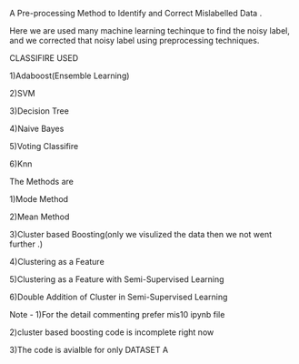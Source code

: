 A Pre-processing Method to Identify and Correct Mislabelled Data .

Here we are used many machine learning techinque to find the noisy label, and  we corrected that noisy label using preprocessing techniques.

CLASSIFIRE USED

1)Adaboost(Ensemble Learning)

2)SVM

3)Decision Tree

4)Naive Bayes 

5)Voting Classifire

6)Knn

The Methods are

1)Mode Method

2)Mean Method

3)Cluster based Boosting(only we visulized the data then we not went further .)

4)Clustering as a Feature

5)Clustering as a Feature with Semi-Supervised Learning

6)Double Addition of Cluster in Semi-Supervised Learning


Note - 1)For the detail commenting prefer mis10 ipynb file

2)cluster based boosting code is incomplete right now 

3)The code is avialble for only DATASET A 


